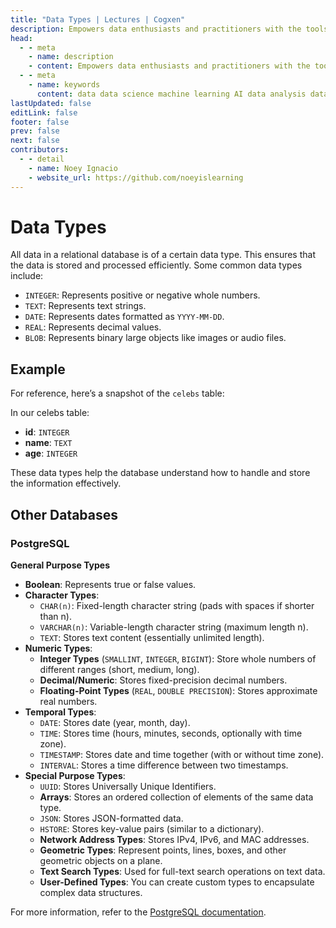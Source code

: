```yaml
---
title: "Data Types | Lectures | Cogxen"
description: Empowers data enthusiasts and practitioners with the tools and knowledge to unlock the potential of data.
head:
  - - meta
    - name: description
    - content: Empowers data enthusiasts and practitioners with the tools and knowledge to unlock the potential of data.
  - - meta
    - name: keywords
      content: data data science machine learning AI data analysis data-driven data enthusiasts data practitioners
lastUpdated: false
editLink: false
footer: false
prev: false
next: false
contributors:
  - - detail
    - name: Noey Ignacio
    - website_url: https://github.com/noeyislearning
---
```


# Data Types

All data in a relational database is of a certain data type. This ensures that the data is stored and processed efficiently. Some common data types include:

- `INTEGER`: Represents positive or negative whole numbers.
- `TEXT`: Represents text strings.
- `DATE`: Represents dates formatted as `YYYY-MM-DD`.
- `REAL`: Represents decimal values.
- `BLOB`: Represents binary large objects like images or audio files.

## Example

For reference, here’s a snapshot of the `celebs` table:

<!--@include: ../../_includes/tables/query-results-from-rdb.md-->

In our celebs table:

- **id**: `INTEGER`
- **name**: `TEXT`
- **age**: `INTEGER`

These data types help the database understand how to handle and store the information effectively.

## Other Databases

### PostgreSQL

**General Purpose Types**

- **Boolean**: Represents true or false values.
- **Character Types**:
  - `CHAR(n)`: Fixed-length character string (pads with spaces if shorter than n).
  - `VARCHAR(n)`: Variable-length character string (maximum length n).
  - `TEXT`: Stores text content (essentially unlimited length).
- **Numeric Types**:
  - **Integer Types** (`SMALLINT`, `INTEGER`, `BIGINT`): Store whole numbers of different ranges (short, medium, long).
  - **Decimal/Numeric**: Stores fixed-precision decimal numbers.
  - **Floating-Point Types** (`REAL`, `DOUBLE PRECISION`): Stores approximate real numbers.
- **Temporal Types**:
  - `DATE`: Stores date (year, month, day).
  - `TIME`: Stores time (hours, minutes, seconds, optionally with time zone).
  - `TIMESTAMP`: Stores date and time together (with or without time zone).
  - `INTERVAL`: Stores a time difference between two timestamps.
- **Special Purpose Types**:
  - `UUID`: Stores Universally Unique Identifiers.
  - **Arrays**: Stores an ordered collection of elements of the same data type.
  - `JSON`: Stores JSON-formatted data.
  - `HSTORE`: Stores key-value pairs (similar to a dictionary).
  - **Network Address Types**: Stores IPv4, IPv6, and MAC addresses.
  - **Geometric Types**: Represent points, lines, boxes, and other geometric objects on a plane.
  - **Text Search Types**: Used for full-text search operations on text data.
  - **User-Defined Types**: You can create custom types to encapsulate complex data structures.

For more information, refer to the [PostgreSQL documentation](https://www.postgresql.org/docs/current/datatype.html).
